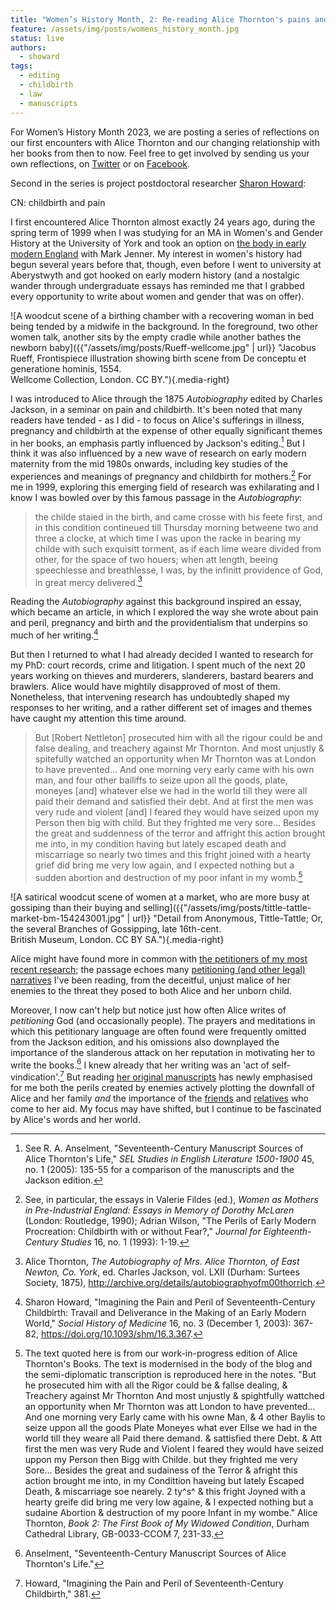 ```yaml
---
title: "Women’s History Month, 2: Re-reading Alice Thornton's pains and perils"
feature: /assets/img/posts/womens_history_month.jpg
status: live
authors:
  - showard
tags:
  - editing
  - childbirth
  - law
  - manuscripts
---
```


For Women’s History Month 2023, we are posting a series of reflections on our first encounters with Alice Thornton and our changing relationship with her books from then to now. Feel free to get involved by sending us your own reflections, on [Twitter](https://twitter.com/thornton_books) or on [Facebook](https://www.facebook.com/thornton.books).

Second in the series is project postdoctoral researcher [Sharon Howard](https://thornton.kdl.kcl.ac.uk/people/showard/):

CN: childbirth and pain

I first encountered Alice Thornton almost exactly 24 years ago, during
the spring term of 1999 when I was studying for an MA in Women's and
Gender History at the University of York and took an option on [the body
in early modern England](https://web.archive.org/web/20040529230032/http:/www.york.ac.uk/depts/hist/gsp/Options/option_428562_Jenner.htm) with Mark
Jenner.
My interest in women's history had begun several years before that,
though, even before I went to university at Aberystwyth and got hooked
on early modern history (and a nostalgic wander through undergraduate
essays has reminded me that I grabbed every opportunity to write about
women and gender that was on offer).

![A woodcut scene of a birthing chamber with a recovering woman in bed being tended by a midwife in the background. In the foreground, two other women talk, another sits by the empty cradle while another bathes the newborn baby]({{"/assets/img/posts/Rueff-wellcome.jpg" | url}} "Jacobus Rueff, Frontispiece illustration showing birth scene from De conceptu et generatione hominis, 1554. <br>Wellcome Collection, London. CC BY."){.media-right}

I was introduced to Alice through the 1875
_Autobiography_ edited by Charles Jackson, in a seminar on pain and
childbirth. It's been noted that many readers have tended - as I did -
to focus on Alice's sufferings in illness, pregnancy and childbirth at
the expense of other equally significant themes in her books, an
emphasis partly influenced by Jackson's editing.[^1] But I think it was
also influenced by a new wave of research on early modern maternity from
the mid 1980s onwards, including key studies of the experiences and
meanings of pregnancy and childbirth for mothers.[^2] For me in 1999,
exploring this emerging field of research was exhilarating and I know I
was bowled over by this famous passage in the _Autobiography_:

> the childe staied in the birth, and came crosse with his feete first,
> and in this condition contineued till Thursday morning betweene two
> and three a clocke, at which time I was upon the racke in bearing my
> childe with such exquisitt torment, as if each lime weare divided from
> other, for the space of two houers; when att length, beeing
> speechlesse and breathlesse, I was, by the infinitt providence of God,
> in great mercy delivered.[^3]

Reading the _Autobiography_ against this background inspired an essay,
which became an article, in which I explored the way she wrote about
pain and peril, pregnancy and birth and the providentialism that underpins so much
of her writing.[^4]

But then I returned to what I had already decided I wanted to research
for my PhD: court records, crime and litigation. I spent much of the
next 20 years working on thieves and murderers, slanderers, bastard
bearers and brawlers. Alice would have mightily disapproved of most of
them. Nonetheless, that intervening research has undoubtedly shaped my
responses to her writing, and a rather different set of images and themes
have caught my attention this time around.

> But [Robert Nettleton] prosecuted him
> with all the rigour could be and false dealing, and treachery against
> Mr Thornton. And most unjustly & spitefully watched an opportunity
> when Mr Thornton was at London to have prevented... And one morning
> very early came with his own man, and four other bailiffs to seize
> upon all the goods, plate, moneyes [and] whatever else we had in the
> world till they were all paid their demand and satisfied their debt.
> And at first the men was very rude and violent [and] I feared they
> would have seized upon my Person then big with child. But they
> frighted me very sore... Besides the great and suddenness of the
> terror and affright this action brought me into, in my condition
> having but lately escaped death and miscarriage so nearly two times
> and this fright joined with a hearty grief did bring me very low
> again, and I expected nothing but a sudden abortion and destruction of
> my poor infant in my womb.[^5]

![A satirical woodcut scene of women at a market, who are more busy at gossiping than their buying and selling]({{"/assets/img/posts/tittle-tattle-market-bm-154243001.jpg" | url}} "Detail from Anonymous, Tittle-Tattle; Or, the several Branches of Gossipping, late 16th-cent. <br>British Museum, London. CC BY SA."){.media-right}

Alice might have found more in common with [the petitioners
of my most recent research](https://petitioning.history.ac.uk/); the passage echoes many [petitioning (and other
legal) narratives](https://earlymodernnotes.wordpress.com/2020/08/13/women-gender-and-non-lethal-violence-in-quarter-sessions-petitioning-narratives/) I've been
reading,
from the deceitful, unjust malice of her enemies to the threat they
posed to both Alice and her unborn child.

Moreover, I now can't help but notice just how often Alice writes of
_petitioning_ God (and occasionally people). The prayers and meditations
in which this petitionary language are often found were frequently
omitted from the Jackson edition, and his omissions also downplayed the
importance of the slanderous attack on her reputation in motivating her to write
the books.[^6] I knew already that her writing was an 'act of
self-vindication'.[^7] But reading [her original manuscripts](https://thornton.kdl.kcl.ac.uk/posts/blog/2022-06-23-two-missing-thornton-manuscripts/) has newly emphasised for me both the perils created by enemies actively plotting
the downfall of Alice and her family _and_ the importance of the [friends](<https://twitter.com/search?q=(%23WomensHistoryMonth)%20(from%3Athornton_books)%20until%3A2022-03-31%20since%3A2022-03-01&src=typed_query>) and
[relatives](https://thornton.kdl.kcl.ac.uk/posts/blog/2023-02-13-AliceThorntonsHeart-Blog/)
who come to her aid. My focus may have shifted, but I
continue to be fascinated by Alice's words and her world.

[^1]:
    See R. A. Anselment, "Seventeenth-Century Manuscript Sources of
    Alice Thornton's Life," _SEL Studies in English Literature
    1500-1900_ 45, no. 1 (2005): 135-55 for a comparison of the
    manuscripts and the Jackson edition.

[^2]:
    See, in particular, the essays in Valerie Fildes (ed.), _Women as Mothers in Pre-Industrial England: Essays in Memory of Dorothy McLaren_ (London: Routledge, 1990);
    Adrian Wilson, "The Perils of Early Modern Procreation: Childbirth
    with or without Fear?," _Journal for Eighteenth-Century Studies_ 16,
    no. 1 (1993): 1-19.

[^3]:
    Alice Thornton, _The Autobiography of Mrs. Alice Thornton, of East
    Newton, Co. York_, ed. Charles Jackson, vol. LXII (Durham: Surtees
    Society, 1875),
    http://archive.org/details/autobiographyofm00thorrich.

[^4]:
    Sharon Howard, "Imagining the Pain and Peril of Seventeenth-Century
    Childbirth: Travail and Deliverance in the Making of an Early
    Modern World," _Social History of Medicine_ 16, no. 3 (December 1,
    2003): 367-82, https://doi.org/10.1093/shm/16.3.367.

[^5]:
    The text quoted here is from our work-in-progress edition of Alice
    Thornton's Books. The text is modernised in the body of the blog
    and the semi-diplomatic transcription is reproduced here in the
    notes. "But he prosecuted him with all the Rigor could be & fallse
    dealing, & Treachery against Mr Thornton And most unjustly &
    spightfully wattched an opportunity when Mr Thornton was att London
    to have prevented... And one morning very Early came with his owne
    Man, & 4 other Baylis to seize uppon all the goods Plate Moneyes
    what ever Ellse we had in the world till they weare all Paid there
    demand. & sattisfied there Debt. & Att first the men was very Rude
    and Violent I feared they would have seized uppon my Person then
    Bigg with Childe. but they frighted me very Sore... Besides the
    great and sudainess of the Terror & afright this action brought me
    into, in my Condittion haveing but lately Escaped Death, &
    miscarriage soe nearely. 2 ty^s^ & this fright Joyned with a hearty
    greife did bring me very low againe, & I expected nothing but a
    sudaine Abortion & destruction of my poore Infant in my wombe."
    Alice Thornton, _Book 2: The First Book of My Widowed Condition_,
    Durham Cathedral Library, GB-0033-CCOM 7, 231-33.

[^6]:
    Anselment, "Seventeenth-Century Manuscript Sources of Alice
    Thornton's Life."

[^7]:
    Howard, "Imagining the Pain and Peril of Seventeenth-Century
    Childbirth," 381.

